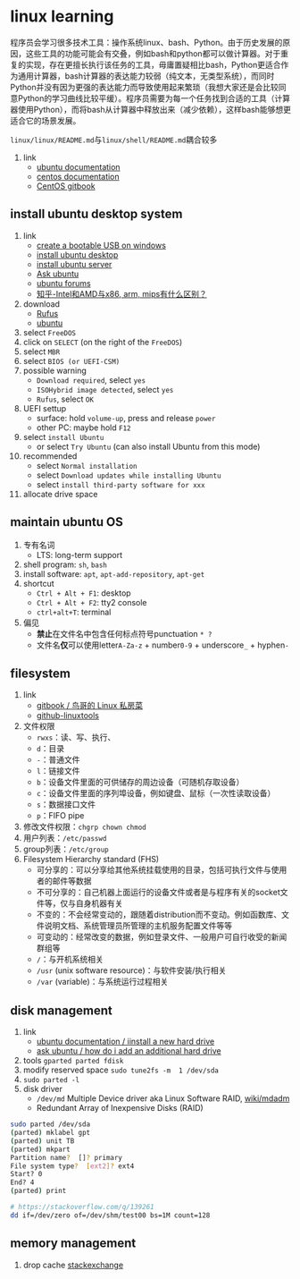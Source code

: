 # linux learning

程序员会学习很多技术工具：操作系统linux、bash、Python。由于历史发展的原因，这些工具的功能可能会有交叠，例如bash和python都可以做计算器。对于重复的实现，存在更擅长执行该任务的工具，毋庸置疑相比bash，Python更适合作为通用计算器，bash计算器的表达能力较弱（纯文本，无类型系统），而同时Python并没有因为更强的表达能力而导致使用起来繁琐（我想大家还是会比较同意Python的学习曲线比较平缓）。程序员需要为每一个任务找到合适的工具（计算器使用Python），而将bash从计算器中释放出来（减少依赖），这样bash能够想更适合它的场景发展。

`linux/linux/README.md`与`linux/shell/README.md`耦合较多

1. link
   * [ubuntu documentation](https://help.ubuntu.com/)
   * [centos documentation](https://wiki.centos.org/Documentation)
   * [CentOS gitbook](https://www.gitbook.com/book/ninghao/centos/details)

## install ubuntu desktop system

1. link
   * [create a bootable USB on windows](https://tutorials.ubuntu.com/tutorial/tutorial-create-a-usb-stick-on-windows#0)
   * [install ubuntu desktop](https://tutorials.ubuntu.com/tutorial/tutorial-install-ubuntu-desktop#0)
   * [install ubuntu server](https://tutorials.ubuntu.com/tutorial/tutorial-install-ubuntu-server#0)
   * [Ask ubuntu](https://askubuntu.com/)
   * [ubuntu forums](https://ubuntuforums.org/)
   * [知乎-Intel和AMD与x86, arm, mips有什么区别？](https://www.zhihu.com/question/63627218)
2. download
   * [Rufus](https://rufus.ie/)
   * [ubuntu](https://ubuntu.com/download/desktop)
3. select `FreeDOS`
4. click on `SELECT` (on the right of the `FreeDOS`)
5. select `MBR`
6. select `BIOS (or UEFI-CSM)`
7. possible warning
   * `Download required`, select `yes`
   * `ISOHybrid image detected`, select `yes`
   * `Rufus`, select `OK`
8. UEFI settup
   * surface: hold `volume-up`, press and release `power`
   * other PC: maybe hold `F12`
9. select `install Ubuntu`
    * or select `Try Ubuntu` (can also install Ubuntu from this mode)
10. recommended
    * select `Normal installation`
    * select `Download updates while installing Ubuntu`
    * select `install third-party software for xxx`
11. allocate drive space

## maintain ubuntu OS

1. 专有名词
   * LTS: long-term support
2. shell program: `sh`, `bash`
3. install software: `apt`, `apt-add-repository`, `apt-get`
4. shortcut
   * `Ctrl + Alt + F1`: desktop
   * `Ctrl + Alt + F2`: tty2 console
   * `ctrl+alt+T`: terminal
5. 偏见
   * **禁止**在文件名中包含任何标点符号punctuation `* ?`
   * 文件名**仅**可以使用letter`A-Za-z` + number`0-9` + underscore`_` + hyphen`-`

## filesystem

1. link
   * [gitbook / 鸟哥的 Linux 私房菜](https://legacy.gitbook.com/book/wizardforcel/vbird-linux-basic-4e/details)
   * [github-linuxtools](https://github.com/me115/linuxtools_rst)
2. 文件权限
   * `rwxs`：读、写、执行、
   * `d`：目录
   * `-`：普通文件
   * `l`：链接文件
   * `b`：设备文件里面的可供储存的周边设备（可随机存取设备）
   * `c`：设备文件里面的序列埠设备，例如键盘、鼠标（一次性读取设备）
   * `s`：数据接口文件
   * `p`：FIFO pipe
3. 修改文件权限：`chgrp chown chmod`
4. 用户列表：`/etc/passwd`
5. group列表：`/etc/group`
6. Filesystem Hierarchy standard (FHS)
   * 可分享的：可以分享给其他系统挂载使用的目录，包括可执行文件与使用者的邮件等数据
   * 不可分享的：自己机器上面运行的设备文件或者是与程序有关的socket文件等，仅与自身机器有关
   * 不变的：不会经常变动的，跟随着distribution而不变动。例如函数库、文件说明文档、系统管理员所管理的主机服务配置文件等等
   * 可变动的：经常改变的数据，例如登录文件、一般用户可自行收受的新闻群组等
   * `/`：与开机系统相关
   * `/usr` (unix software resource)：与软件安装/执行相关
   * `/var` (variable)：与系统运行过程相关

## disk management

1. link
   * [ubuntu documentation / iinstall a new hard drive](https://help.ubuntu.com/community/InstallingANewHardDrive)
   * [ask ubuntu / how do i add an additional hard drive](https://askubuntu.com/q/125257)
2. tools `gparted parted fdisk`
3. modify reserved space `sudo tune2fs -m  1 /dev/sda`
4. `sudo parted -l`
5. disk driver
   * `/dev/md` Multiple Device driver aka Linux Software RAID, [wiki/mdadm](https://en.wikipedia.org/wiki/Mdadm)
   * Redundant Array of Inexpensive Disks (RAID)

```bash
sudo parted /dev/sda
(parted) mklabel gpt
(parted) unit TB
(parted) mkpart
Partition name?  []? primary
File system type?  [ext2]? ext4
Start? 0
End? 4
(parted) print
```

```bash
# https://stackoverflow.com/q/139261
dd if=/dev/zero of=/dev/shm/test00 bs=1M count=128
```

## memory management

1. drop cache [stackexchange](https://unix.stackexchange.com/q/17936)
